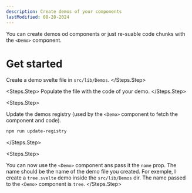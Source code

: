```yaml
---
description: Create demos of your components
lastModified: 08-28-2024
---
```


<script>
  import { Steps, Definition } from '$lib/components';
</script>

You can create demos od components or just re-suable code chunks with the `<Demo>` component.

# Get started

<Steps>
  <Steps.Step>

  Create a demo svelte file in `src/lib/Demos`.
  </Steps.Step>

  <Steps.Step>
  Populate the file with the code of your demo.
  </Steps.Step>

  <Steps.Step>

  Update the demos registry (used by the `<Demo>` component to fetch the component and code).

  ```bash
  npm run update-registry
  ```
  </Steps.Step>

  <Steps.Step>

  You can now use the `<Demo>` component ans pass it the `name` prop. The name should be the name of the demo file you created.
  For exemple, I create a `tree.svelte` demo inside the `src/lib/Demos` dir. The name passed to the `<Demo>` component is `tree`.
  </Steps.Step>
</Steps>
